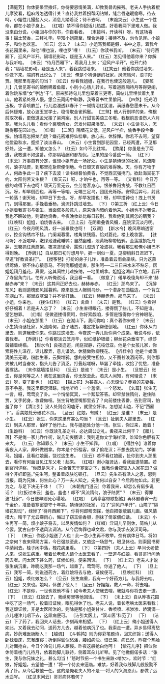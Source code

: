 <!-- { "loadSidebar": true } -->
【满庭芳】你休要呆里撒奸。你待要恩情美满，却教我骨肉摧残。老夫人手执着棍儿摩娑看，粗麻线怎透得针关？直待我拄着拐帮闲钻懒，缝合唇送暖偷寒。待去呵，小姐性儿撮盐入火，消息儿踏着泛；待不去呵，
〔末跪哭云〕小生这一个性命，都在小娘子身上。
〔红唱〕禁不得你甜话儿热趱。好着我两下里难人做。我没来由分说，小姐回与你的书，你自看者。
〔末接科，开读科〕呀，有这场喜事！撮土焚香，三拜礼毕。早知小姐简至，理合远接；接待不及，勿令见罪。小娘子，和你也欢喜。
〔红云〕怎么？
〔末云〕小姐骂我都是假，书中之意，着我今夜花园里来，和他“哩也波，哩也罗”哩！
〔红云〕你读书我听。
〔末云〕“待月西厢下，迎风户半开。隔墙花影动，疑是玉人来。”
〔红云〕怎见得他着你来？你解与我听咱。
〔末云〕“待月西厢下”，着我月上来；“迎风户半开”，他开门待我；“隔墙花影动，疑是玉人来”，着我跳过墙来。
〔红笑云〕他着你跳过墙来，你做下来。端的有此说么？
〔末云〕俺是个猜诗谜的社家，风流隋河，浪子陆贾。我那里有差的勾当？
〔红云〕你看我姐姐，在我行也使这般道儿。
【耍孩儿】几曾见寄书的颠倒瞒着鱼雁，小则小心肠儿转关。写着道西厢待月等得更阑，着你跳东墙“女”字边“干”。原来那诗句儿里包笼着三更枣，简帖儿里埋伏着九里山。他着紧处将人慢。恁会云雨闹中取静，我寄音书忙里偷闲。
【四煞】纸光明玉板，字香喷麝兰，行儿边湮透非春汗？一缄情泪红犹湿，满纸春愁墨未干。从今后休疑难，放心波玉堂学士，稳情取金雀鸦鬟。
【三煞】他人行别样的亲，俺根前取次看，更做道孟光接了梁鸿案。别人行甜言美语三冬暖，我根前恶语伤人六月寒。我为头儿看：看你个离魂倩女，怎发付掷果潘安。
〔末云〕小生读书人，怎跳得那花园过也。
〔红唱〕
【二煞】隔墙花又低，迎风户半拴，偷香手段今番按。怕墙高怎把龙门跳？嫌花密难将仙桂攀。放心去，休辞惮。你若不去呵，望穿他盈盈秋水，蹙损了淡淡春山。
〔末云〕小生曾到那花园里，已经两遭，不见那好处。这一遭，知他又怎么？
〔红云〕如今不比往常。
【煞尾】你虽是去了两遭，我敢道不如这番。你那隔墙酬和都胡侃，证果的是今番这一简。
〔红下〕
〔末云〕万事自有分定，谁想小姐有此一场好处。小生是猜诗谜的社家，风流隋何，浪子陆贾，到那里扢紥帮便倒地。今日颓天百般的难得晚。天，你有万物于人，何故争此一日？疾下去波！读书继晷怕黄昏，不觉西沉强掩门。欲赴海棠花下约，太阳何苦又生根？
〔看天云〕呀，才晌午也，再等一等。
〔又看科〕今日万般的难得下去也呵！碧天万里无云，空劳倦客身心。恨杀鲁阳贪战，不教红日西沉。呀，却早倒西也，再等一等咱。无端三足乌，团团光烁烁。安得后羿弓，射此一轮落！谢天地，却早日下去也。呀，却早发擂也！呀，却早撞钟也！拽上书房门，到得那里，手挽着垂杨，滴流扑跳过墙去。
〔下〕
○第三折
〔红上云〕今日小姐着我寄书与张生，当面偌多般意儿，原来诗内暗约着他来。小姐也不对我说，我也不瞧破他，则请他烧香。今夜晚妆处比每日较别，我看他到其间怎的瞒我？
〔红唤科〕姐姐，咱烧香去来。
〔旦上云〕花阴重叠香风细，庭院深沉淡月明。
〔红云〕今夜月明风清，好一派景致也呵！
【双调】
【新水令】晚风寒峭透窗纱，控金钩绣帘不挂。门阑凝暮霭，楼角敛残霞。恰对菱花，楼上晚妆罢。
【驻马听】不近喧哗，嫩绿池溏藏睡鸭；自然幽雅，淡黄杨柳带栖鸦。金莲蹴损牡丹芽，玉簪抓住荼蘼架。夜凉苔径滑，露珠儿湿透了凌波袜。我看那生和俺小姐巴不得到晚。
【乔牌儿】自从那日初时想月华，捱一刻似一夏。见柳梢斜日迟迟下，早道“好教贤圣打”。
【搅筝琶】打扮的身子儿诈，准备着云雨会巫峡。只为这燕侣莺俦，锁不住心猿意马。不则俺那姐姐害，那生呵──二三日来水米不粘牙。因姐姐闭月羞花，真假，这其间性儿难按纳，一地里胡拿。姐姐这湖山下立地，我开了寺里角门儿。怕有人听俺说话，我且看一看。
〔做意了〕偌早晚傻角却不来“赫赫赤赤”来？
〔末云〕这其间正好去也，赫赫赤赤。
〔红云〕那鸟来了。
【沉醉东风】我则道槐影风摇暮鸦，原来是玉人帽侧乌纱。一个潜身在曲槛边，一个背立在湖山下。那里叙寒温？并不曾打话。
〔红云〕赫赫赤赤，那鸟来了。
〔末云〕小姐，你来也。
〔搂住红科〕
〔红云〕禽兽！
〔末云〕是我。
〔红云〕你看得好仔细着！若是夫人怎了？
〔末云〕小生害得眼花，搂得慌了些儿，不知是谁。望乞恕罪。
〔红唱〕便做道搂得慌呵，你好索觑咱，多管是饿得你个穷神眼花。
〔末云〕小姐在那里？
〔红云〕在湖山下。我问你咱：真个着你来哩？
〔末云〕小生猜诗谜社家，风流隋何，浪子陆贾，准定扢紥帮便倒地。
〔红云〕你休从门里去，则道我使你来。你跳过这墙去，今夜这一弄儿助你两个成亲。我说与你，依着我者。
【乔牌儿】你看那淡云笼月华，似红纸护银蜡；柳丝花朵垂帘下，绿莎茵铺着绣榻。
【甜水令】良夜迢迢，闲庭寂静，花枝低亚。他是个女孩儿家，你索将性儿温存，话儿摩弄，意儿谦洽。休猜做败柳残花。
【折桂令】他是个娇滴滴美玉无瑕，粉脸生春，云鬓堆鸦。恁的般受怕担惊，又不图甚浪酒闲茶。则你那夹被儿时当奋发，指头儿告了消乏。打叠起嗟呀，毕罢了牵挂，收拾了忧愁，准备着撑达。
〔末作跳墙搂旦科〕
〔旦云〕是谁？
〔末云〕是小生。
〔旦怒云〕张生，你是何等之人！我在这里烧香，你无故至此。若夫人闻知，有何理说？
〔末云〕呀，变了卦也！
〔红唱〕
【锦上花】为甚媒人，心无惊怕？赤紧的夫妻每、意不争差。我这里蹑足潜踪，悄地听咱：一个羞惭，一个怒发。
【幺篇】张生无一言，呀，莺莺变了卦。一个悄悄冥冥，一个絮絮答答。却早禁住隋何，迸住陆贾，叉手躬身，妆聋做哑。张生背地里嘴那里去了？向前搂住丢番，告到官司，怕羞了你？
【清江引】没人处则会闲嗑牙，就里空奸诈。怎想湖山边，不记“西厢下”。香美娘处分破花木瓜。
〔旦云〕红娘，有贼！
〔红云〕是谁？
〔末云〕是小生。
〔红云〕张生，你来这里有甚么勾当？
〔旦云〕扯到夫人那里去。
〔红云〕到夫人那里，怕坏了他行止。我与姐姐处分他一场。张生，你过来，跪着！
〔生跪科〕
〔红云〕你既读孔圣之书，必达周公之礼。夤夜来此何干？
【雁儿落】不是俺一家儿乔作衙，说几句衷肠话：我则道你文学海样深，谁知你色胆有天来大。
〔红云〕你知罪么？
〔末云〕小生不知罪。
〔红唱〕
【得胜令】谁着你夤夜入人家，非奸做贼拿。你本是个折桂客，做了偷花汉；不想去跳龙门，学骗马。姐姐，且看红娘面，饶过这生者。
〔旦云〕若不看红娘面，扯你到夫人那里去，看你有何面目见江东父老！起来。
〔红唱〕谢小姐贤达，看我面遂情罢。若到官司详察，“你既是秀才，只合苦志于寒窗之下，谁教你夤夜辄入人家花园？做得个非奸即盗。”先生呵，整备着皮肤吃顿打。
〔旦云〕先生虽有活人之恩，恩则当报。既为兄妹，何生此心？万一夫人知之，先生何以自安？今后再勿如此。若更为之，与足下决无干休！
〔下〕
〔末朝鬼门道云〕你着我来，却怎么有偌多说话？
〔红扳过末云〕羞也，羞也！却不“风流隋何，浪子陆贾”？
〔末云〕得罪波“社家”，今日便早则死心塌地。
〔红唱〕
【离亭宴带歇指煞】再休题春宵一刻千金价，准备着寒窗更守十年寡。猜诗谜的社家， 拍了“迎风户半开”，山障了“隔墙花影动”，绿惨了“待月西厢下”。你将何郎粉面搽，他自把张敞眉儿画。强风情措大。晴干了尤云殢雨心，悔过了窃玉偷香胆，删抹了倚翠偎红话。
〔末云〕小生再写一简，烦小娘子将去，以尽衷情如何？
〔红唱〕淫词儿早则休，简帖儿从今罢。犹古自参不透风流调法。从今后悔罪也卓文君，你与我学去波汉司马。
〔下〕
〔末云〕你这小姐送了人也！此一念小生再不敢举。奈有病体日笃，将如之奈何？夜来得简方喜，今日强扶至此，又值这一场怨气，眼见休也。则索回书房中纳闷去。桂子闲中落，槐花病里看。
〔下〕
○第四折
〔夫人上云〕早间长老使人来，说张生病重。我着长老使人请个太医去看了，一壁道与红娘，看哥哥行问汤药去者。问太医下甚么药，证候如何，便来回话。
〔下〕
〔红上云〕老夫人才说张生病沉重，昨晚吃我那一场气，越重了。莺莺呵，你送了他人。
〔下〕
〔旦上云〕我写一简，则说道药方，着红娘将去与他，证候便可。
〔旦唤红科〕
〔红云〕姐姐，唤红娘怎么？
〔旦云〕张生病重，我有一个好药方儿，与我将去咱。
〔红云〕又来也。娘呵，休送了他人！
〔旦云〕好姐姐，救人一命，将去咱。
〔红云〕不是你，一世也救他不得！如今老夫人使我去哩，我就与你将去走一遭。
〔下〕
〔旦云〕红娘去了，我绣房里等他回话。
〔下〕
〔末上云〕自从昨夜花园中吃了这一场气，投着旧证候，眼见得休了也。老夫人说，着长老唤太医来看我；我这颓证候，非是太医所治的。则除是那小姐美甘甘、香喷喷、凉渗渗、娇滴滴一点儿唾津儿咽下去，这屌病便可。
〔洁引太医上，“双斗医”科范了〕
〔下〕
〔洁云〕下了药了，我回夫人话去，少刻再来相望。
〔下〕
〔红上云〕俺小姐送得人如此，又着我去动问，送药方儿去，越着他病沉了也。我索走一遭。异乡易得离愁病，妙药难医肠断人！
【越调】
【斗鹌鹑】则为你彩笔题诗，回文织锦；送得人卧枕着床，忘餐废寝；折倒得鬓似愁潘，腰如病沈。恨已深，病已沉，昨夜个热脸儿对面抢白，今日个冷句儿将人厮侵。昨夜这般抢白他呵！
【紫花儿序】把似你休倚着栊门儿待月，依着韵脚儿联诗，侧着耳朵儿听琴。见了他撇假偌多话：“张生，我与你兄妹之礼，甚么勾当！”怒时节把一个书生来跌<喑欠>。欢时节：“红娘，好姐姐，去望他一遭！”将一个侍妾来逼临。难禁，好着我似线脚儿般殷勤不离了针。从今后教他一任。这的是俺老夫人的不是──将人的义海恩山，都做了远水遥岑。
〔红见末问云〕哥哥病体若何？
